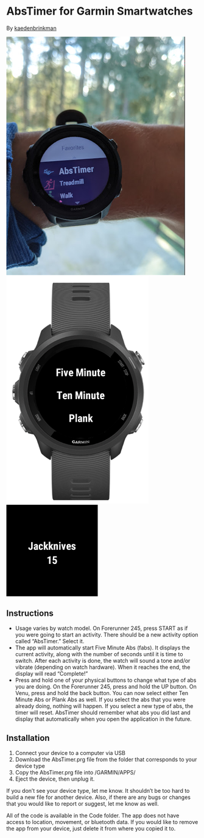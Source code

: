 #  AbsTimer for Garmin Smartwatches
By [kaedenbrinkman](https://github.com/kaedenbrinkman)

![alt text](doc/launch.png "AbsTimer Icon") ![alt text](doc/menu.png "AbsTimer Menu") ![alt text](doc/screen.png "AbsTimer Screen")

## Instructions
-	Usage varies by watch model. On Forerunner 245, press START as if you were going to start an activity. There should be a new activity option called “AbsTimer.” Select it.
-	The app will automatically start Five Minute Abs (fabs). It displays the current activity, along with the number of seconds until it is time to switch. After each activity is done, the watch will sound a tone and/or vibrate (depending on watch hardware). When it reaches the end, the display will read “Complete!”
-	Press and hold one of your physical buttons to change what type of abs you are doing. On the Forerunner 245, press and hold the UP button. On Venu, press and hold the back button. You can now select either Ten Minute Abs or Plank Abs as well. If you select the abs that you were already doing, nothing will happen. If you select a new type of abs, the timer will reset. AbsTimer should remember what abs you did last and display that automatically when you open the application in the future.

## Installation
1.	Connect your device to a computer via USB
2.	Download the AbsTimer.prg file from the folder that corresponds to your device type
3.	Copy the AbsTimer.prg file into /GARMIN/APPS/
4.	Eject the device, then unplug it.

If you don’t see your device type, let me know. It shouldn’t be too hard to build a new file for another device.
Also, if there are any bugs or changes that you would like to report or suggest, let me know as well.

All of the code is available in the Code folder. The app does not have access to location, movement, or bluetooth data.
If you would like to remove the app from your device, just delete it from where you copied it to.
